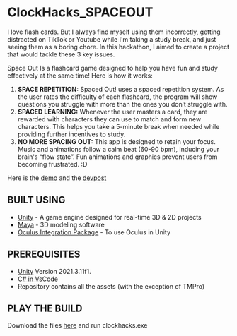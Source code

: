 # ClockHacks_SPACEOUT

I love flash cards. But I always find myself using them incorrectly, getting distracted on TikTok or Youtube while I'm taking a study break, and just seeing them as a boring chore. In this hackathon, I aimed to create a project that would tackle these 3 key issues.

Space Out Is a flashcard game designed to help you have fun and study effectively at the same time! Here is how it works:
1) **SPACE REPETITION:** Spaced Out! uses a spaced repetition system. As the user rates the difficulty of each flashcard, the program will show questions you struggle with more than the ones you don’t struggle with.
2) **SPACED LEARNING:** Whenever the user masters a card, they are rewarded with characters they can use to match and form new characters. This helps you take a 5-minute break when needed while providing further incentives to study.
3) **NO MORE SPACING OUT:** This app is designed to retain your focus. Music and animations follow a calm beat (60-90 bpm), inducing your brain's “flow state”. Fun animations and graphics prevent users from becoming frustrated. :D

Here is the [demo](https://www.youtube.com/watch?v=G3Pc61B7gCo) 
and the [devpost](https://devpost.com/software/spaced-out-fbv7tz)

## BUILT USING
- [Unity](https://unity.com/download) - A game engine designed for real-time 3D & 2D projects
- [Maya](https://www.autodesk.ca/en/products/maya/overview) - 3D modeling software
- [Oculus Integration Package](https://assetstore.unity.com/packages/tools/integration/oculus-integration-82022) - To use Oculus in Unity 

## PREREQUISITES
- [Unity](https://unity.com/download) Version 2021.3.11f1. 
- [C# in VsCode](https://code.visualstudio.com/docs/languages/csharp)
- Repository contains all the assets (with the exception of TMPro) 

## PLAY THE BUILD
 Download the files [here](https://drive.google.com/drive/folders/1yRAy372DlA3zKufBeYxsesie-DlT4V7D?usp=sharing) and run clockhacks.exe
